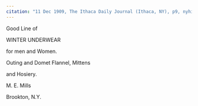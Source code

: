 ```yaml
---
citation: "11 Dec 1909, The Ithaca Daily Journal (Ithaca, NY), p9, nyhistoricnewspapers.org."
---
```


Good Line of

WINTER UNDERWEAR

for men and Women.

Outing and Domet Flannel, Mittens

and Hosiery.

M. E. Mills

Brookton, N.Y. 


